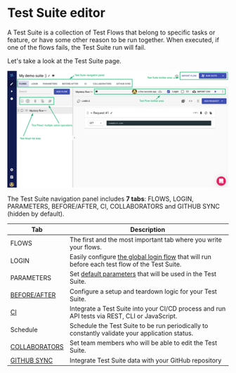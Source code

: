 # Test Suite editor

A Test Suite is a collection of Test Flows that belong to specific tasks or feature, or have some other reason to be run together. When executed, if one of the flows fails, the Test Suite run will fail.

Let's take a look at the Test Suite page.

![](<../../.gitbook/assets/Screenshot (18).png>)

The Test Suite navigation panel includes **7 tabs**: FLOWS, LOGIN, PARAMETERS, BEFORE/AFTER, CI, COLLABORATORS and GITHUB SYNC (hidden by default).

| Tab                                                                                                     | Description                                                                                                                                                                |
| ------------------------------------------------------------------------------------------------------- | -------------------------------------------------------------------------------------------------------------------------------------------------------------------------- |
| FLOWS                                                                                                   | The first and the most important tab where you write your flows.                                                                                                           |
| LOGIN                                                                                                   | Easily configure [the global login flow](https://docs.loadmill.com/api-testing/test-suite-editor/global-login-flow) that will run before each test flow of the Test Suite. |
| PARAMETERS                                                                                              | Set [default parameters](https://docs.loadmill.com/api-testing/test-suite-editor/parameters) that will be used in the Test Suite.                                          |
| [BEFORE/AFTER](https://docs.loadmill.com/api-testing/test-suite-editor/before-and-after-hooks)          | Configure a setup and teardown logic for your Test Suite.                                                                                                                  |
| [CI](https://docs.loadmill.com/integrations/npm-modal)                                                  | Integrate a Test Suite into your CI/CD process and run API tests via REST, CLI or JavaScript.                                                                              |
| Schedule                                                                                                | Schedule the Test Suite to be run periodically to constantly validate your application status.                                                                             |
| [COLLABORATORS](https://docs.loadmill.com/collaboration/test-suite-collaborators-1)                     | Set team members who will be able to edit the Test Suite.                                                                                                                  |
| [GITHUB SYNC](https://docs.loadmill.com/integrations/github-integration/data-sync-connection-to-github) | Integrate Test Suite data with your GitHub repository                                                                                                                      |

####

####

####

####

####

####

####
